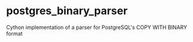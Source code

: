 # postgres_binary_parser
Cython implementation of a parser for PostgreSQL's COPY WITH BINARY format
